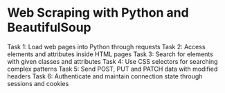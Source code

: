 # Web Scraping with Python and BeautifulSoup
Task 1: Load web pages into Python through requests
Task 2: Access elements and attributes inside HTML pages
Task 3: Search for elements with given classes and attributes
Task 4: Use CSS selectors for searching complex patterns
Task 5: Send POST, PUT and PATCH data with modified headers
Task 6: Authenticate and maintain connection state through sessions and cookies
